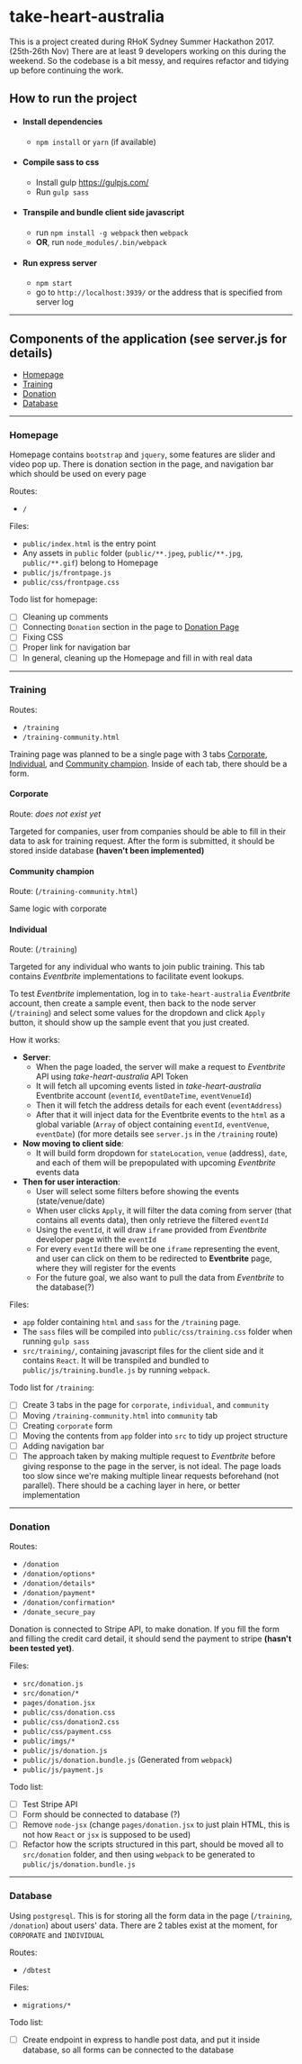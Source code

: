 # take-heart-australia

This is a project created during RHoK Sydney Summer Hackathon 2017. (25th-26th Nov)
There are at least 9 developers working on this during the weekend. So the codebase is a bit messy, and requires refactor and tidying up before continuing the work.

## How to run the project

* #### Install dependencies
  * `npm install` or `yarn` (if available)

* #### Compile sass to css
  * Install gulp https://gulpjs.com/
  * Run `gulp sass`

* #### Transpile and bundle client side javascript
  * run `npm install -g webpack` then `webpack`
  * **OR**, run `node_modules/.bin/webpack`

* #### Run express server
  * `npm start`
  * go to `http://localhost:3939/` or the address that is specified from server log

---

## Components of the application (see server.js for details)

* [Homepage](#homepage)
* [Training](#training)
* [Donation](#donation)
* [Database](#database)

---

### Homepage

Homepage contains `bootstrap` and `jquery`, some features are slider and video pop up. There is donation section in the page, and navigation bar which should be used on every page 

Routes:
* `/`

Files:
* `public/index.html` is the entry point
* Any assets in `public` folder (`public/**.jpeg`, `public/**.jpg`, `public/**.gif`) belong to Homepage
* `public/js/frontpage.js`
* `public/css/frontpage.css`

Todo list for homepage:
- [ ] Cleaning up comments
- [ ] Connecting `Donation` section in the page to [Donation Page](#donation)
- [ ] Fixing CSS
- [ ] Proper link for navigation bar
- [ ] In general, cleaning up the Homepage and fill in with real data

---

### Training

Routes:
* `/training`
* `/training-community.html`

Training page was planned to be a single page with 3 tabs [Corporate](#corporate), [Individual](#individual), and [Community champion](#community-champion). Inside of each tab, there should be a form.

#### Corporate

Route: *does not exist yet*

Targeted for companies, user from companies should be able to fill in their data to ask for training request. After the form is submitted, it should be stored inside database **(haven't been implemented)**

#### Community champion

Route: (`/training-community.html`)

Same logic with corporate

#### Individual

Route: (`/training`)

Targeted for any individual who wants to join public training. This tab contains *Eventbrite* implementations to facilitate event lookups.

To test *Eventbrite* implementation, log in to `take-heart-australia` *Eventbrite* account, then create a sample event, then back to the node server (`/training`) and select some values for the dropdown and click `Apply` button, it should show up the sample event that you just created.

How it works:
  * **Server**:
    * When the page loaded, the server will make a request to *Eventbrite* API using *take-heart-australia* API Token
    * It will fetch all upcoming events listed in *take-heart-australia* Eventbrite account (`eventId`, `eventDateTime`, `eventVenueId`)
    * Then it will fetch the address details for each event (`eventAddress`)
    * After that it will inject data for the Eventbrite events to the `html` as a global variable (`Array` of object containing `eventId`, `eventVenue`, `eventDate`) (for more details see `server.js` in the `/training` route)
  * **Now moving to client side**:
    * It will build form dropdown for `stateLocation`, `venue` (address), `date`, and each of them will be prepopulated with upcoming *Eventbrite* events data
  * **Then for user interaction**:
    * User will select some filters before showing the events (state/venue/date)
    * When user clicks `Apply`, it will filter the data coming from server (that contains all events data), then only retrieve the filtered `eventId`
    * Using the `eventId`, it will draw `iframe` provided from *Eventbrite* developer page with the `eventId`
    * For every `eventId` there will be one `iframe` representing the event, and user can click on them to be redirected to **Eventbrite** page, where they will register for the events
    * For the future goal, we also want to pull the data from *Eventbrite* to the database(?)

Files:
  * `app` folder containing `html` and `sass` for the `/training` page.
  * The `sass` files will be compiled into `public/css/training.css` folder when running `gulp sass`
  * `src/training/`, containing javascript files for the client side and it contains `React`. It will be transpiled and bundled to `public/js/training.bundle.js` by running `webpack`.

Todo list for `/training`:
* [ ] Create 3 tabs in the page for `corporate`, `individual`, and `community`
* [ ] Moving `/training-community.html` into `community` tab
* [ ] Creating `corporate` form
* [ ] Moving the contents from `app` folder into `src` to tidy up project structure
* [ ] Adding navigation bar
* [ ] The approach taken by making multiple request to *Eventbrite* before giving response to the page in the server, is not ideal. The page loads too slow since we're making multiple linear requests beforehand (not parallel). There should be a caching layer in here, or better implementation

---

### Donation

Routes:
* `/donation`
* `/donation/options*`
* `/donation/details*`
* `/donation/payment*`
* `/donation/confirmation*`
* `/donate_secure_pay`

Donation is connected to Stripe API, to make donation. If you fill the form and filling the credit card detail, it should send the payment to stripe **(hasn't been tested yet)**.

Files:

* `src/donation.js`
* `src/donation/*`
* `pages/donation.jsx`
* `public/css/donation.css`
* `public/css/donation2.css`
* `public/css/payment.css`
* `public/imgs/*`
* `public/js/donation.js`
* `public/js/donation.bundle.js` (Generated from `webpack`)
* `public/js/payment.js`

Todo list:
* [ ] Test Stripe API
* [ ] Form should be connected to database (?)
* [ ] Remove `node-jsx` (change  `pages/donation.jsx` to just plain HTML, this is not how `React` or `jsx` is supposed to be used)
* [ ] Refactor how the scripts structured in this part, should be moved all to `src/donation` folder, and then using `webpack` to be generated to `public/js/donation.bundle.js`

---

### Database

Using `postgresql`. This is for storing all the form data in the page (`/training`, `/donation`) about users' data. There are 2 tables exist at the moment, for `CORPORATE` and `INDIVIDUAL`

Routes:

* `/dbtest`

Files:

* `migrations/*`

Todo list:
* [ ] Create endpoint in express to handle post data, and put it inside database, so all forms can be connected to the database

